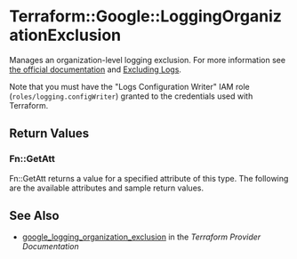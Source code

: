 # Terraform::Google::LoggingOrganizationExclusion

Manages an organization-level logging exclusion. For more information see
[the official documentation](https://cloud.google.com/logging/docs/) and
[Excluding Logs](https://cloud.google.com/logging/docs/exclusions).

Note that you must have the "Logs Configuration Writer" IAM role (`roles/logging.configWriter`)
granted to the credentials used with Terraform.

## Return Values

### Fn::GetAtt

Fn::GetAtt returns a value for a specified attribute of this type. The following are the available attributes and sample return values.

## See Also

* [google_logging_organization_exclusion](https://www.terraform.io/docs/providers/google/r/logging_organization_exclusion.html) in the _Terraform Provider Documentation_